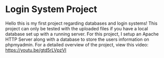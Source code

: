 # Login System Project 


Hello this is my first project regarding databases and login systems! This project can only be tested with the uploaded files if you have a local database set up with a running server. For this project, I setup an Apache HTTP Server along with a database to store the users information on phpmyadmin. For a detailed overview of the project, view this video: https://youtu.be/gtd5rLVpzVI 
